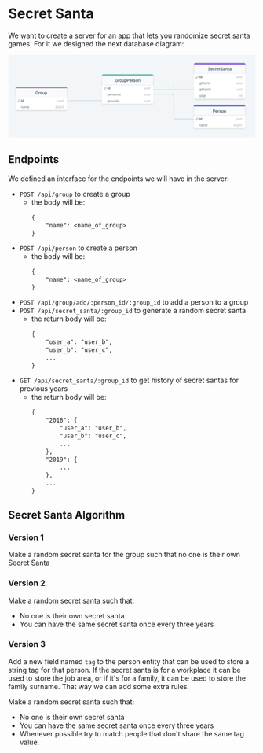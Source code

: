 # Secret Santa

We want to create a server for an app that lets you randomize secret santa games. 
For it we designed the next database diagram:

![Database Diagram](./static/secret-santa-diagram.png)

## Endpoints

We defined an interface for the endpoints we will have in the server:

- `POST /api/group` to create a group
    - the body will be:
        ```
        {
            "name": <name_of_group>
        }
        ```   
- `POST /api/person` to create a person
    - the body will be:
        ```
        {
            "name": <name_of_group>
        }
        ```
- `POST /api/group/add/:person_id/:group_id` to add a person to a group
- `POST /api/secret_santa/:group_id` to generate a random secret santa
    - the return body will be:
        ```
        {
            "user_a": "user_b",
            "user_b": "user_c",
            ...
        }
        ```
- `GET /api/secret_santa/:group_id` to get history of secret santas for previous years
    - the return body will be:
        ```
        {
            "2018": {
                "user_a": "user_b",
                "user_b": "user_c",
                ...
            },
            "2019": {
                ...
            },
            ...
        }
        ```

## Secret Santa Algorithm

### Version 1

Make a random secret santa for the group such that no one is their own Secret Santa

### Version 2

Make a random secret santa such that:
- No one is their own secret santa
- You can have the same secret santa once every three years

### Version 3

Add a new field named `tag` to the person entity that can be used to store a string tag for that person. If the secret santa is for a workplace it can be used to store the job area, or if it's for a family, it can be used to store the family surname. That way we can add some extra rules.

Make a random secret santa such that:
- No one is their own secret santa
- You can have the same secret santa once every three years
- Whenever possible try to match people that don't share the same tag value.